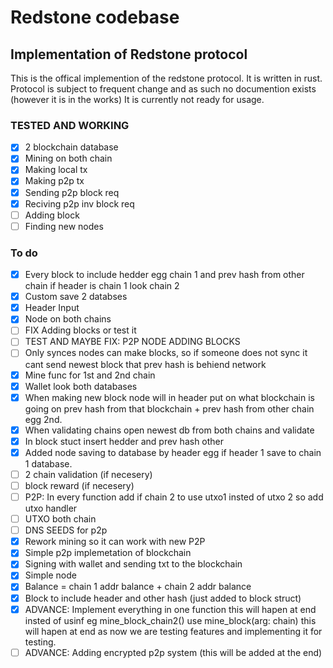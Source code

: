 # Redstone codebase
## Implementation of Redstone protocol
This is the offical implemention of the redstone protocol. It is written in rust. Protocol is subject to frequent change and as such no documention exists (however it is in the works) It is currently not ready for usage.
### TESTED AND WORKING
- [x] 2 blockchain database
- [x] Mining on both chain
- [x] Making local tx
- [x] Making p2p tx
- [x] Sending p2p block req
- [x] Reciving p2p inv block req
- [ ] Adding block
- [ ] Finding new nodes
### To do
- [x] Every block to include hedder egg chain 1 and prev hash from other chain if header is chain 1 look chain 2
- [x]  Custom save 2 databses
- [x]  Header Input
- [x]  Node on both chains
- [ ]  FIX Adding blocks or test it
- [ ] TEST AND MAYBE FIX: P2P NODE ADDING BLOCKS
- [ ]  Only synces nodes can make blocks, so if someone does not sync it cant send newest block that prev hash is behiend network
- [x]  Mine func for 1st and 2nd chain
- [x]  Wallet look both databases
- [x]  When making new block node will in header put on what blockchain is going on prev hash from that blockchain + prev hash from other chain egg 2nd.
- [x]  When validating chains open newest db from both chains and validate
- [x] In block stuct insert hedder and prev hash other
- [x]  Added node saving to database by header egg if header 1 save to chain 1 database.
- [ ] 2 chain validation (if necesery)
- [ ] block reward (if necesery)
- [ ] P2P: In every function add if chain 2 to use utxo1 insted of utxo 2 so add utxo handler
- [ ] UTXO both chain
- [ ] DNS SEEDS for p2p
- [x] Rework mining so it can work with new P2P
- [x] Simple p2p implemetation of blockchain
- [x] Signing with wallet and sending txt to the blockchain
- [x] Simple node
- [x] Balance = chain 1 addr balance + chain 2 addr balance
- [x] Block to include header and other hash (just added to block struct)
- [x] ADVANCE: Implement everything in one function this will hapen at end insted of usinf eg mine_block_chain2() use mine_block(arg: chain) this will hapen at end as now we are testing features and implementing it for testing.
- [ ] ADVANCE: Adding encrypted p2p system (this will be added at the end)
